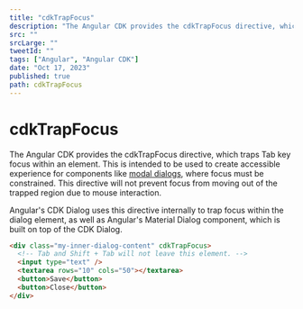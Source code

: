```yaml
---
title: "cdkTrapFocus"
description: "The Angular CDK provides the cdkTrapFocus directive, which traps Tab key focus within an element."
src: ""
srcLarge: ""
tweetId: ""
tags: ["Angular", "Angular CDK"]
date: "Oct 17, 2023"
published: true
path: cdkTrapFocus
---
```


# cdkTrapFocus

The Angular CDK provides the cdkTrapFocus directive, which traps Tab key focus within an element. This is intended to be used to create accessible experience for components like [modal dialogs](https://www.w3.org/WAI/ARIA/apg/patterns/dialog-modal/), where focus must be constrained. This directive will not prevent focus from moving out of the trapped region due to mouse interaction.

Angular's CDK Dialog uses this directive internally to trap focus within the dialog element, as well as Angular's Material Dialog component, which is built on top of the CDK Dialog.

```html
<div class="my-inner-dialog-content" cdkTrapFocus>
  <!-- Tab and Shift + Tab will not leave this element. -->
  <input type="text" />
  <textarea rows="10" cols="50"></textarea>
  <button>Save</button>
  <button>Close</button>
</div>
```
